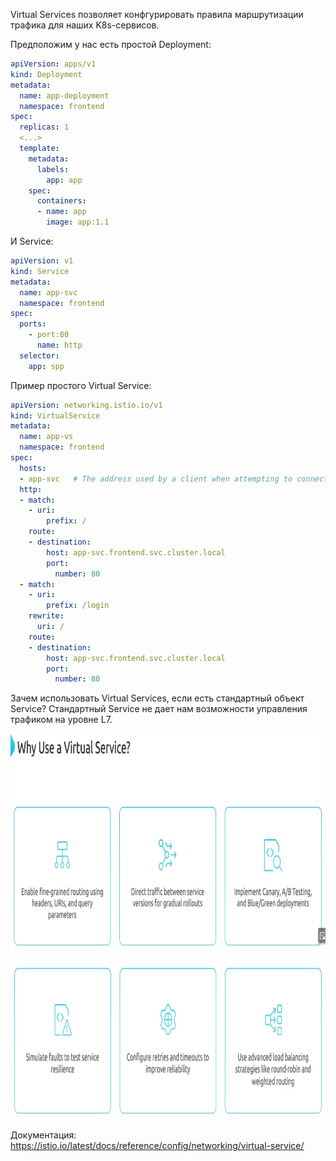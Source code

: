 Virtual Services позволяет конфгурировать правила маршрутизации трафика для наших K8s-сервисов.

Предположим у нас есть простой Deployment:

```yaml
apiVersion: apps/v1
kind: Deployment
metadata:
  name: app-deployment
  namespace: frontend
spec:
  replicas: 1
  <...>
  template:
    metadata:
      labels:
        app: app
    spec:
      containers:
      - name: app
        image: app:1.1
```

И Service:

```yaml
apiVersion: v1
kind: Service
metadata:
  name: app-svc
  namespace: frontend
spec:
  ports:
    - port:80
      name: http
  selector:
    app: spp
```

Пример простого Virtual Service:

```yaml
apiVersion: networking.istio.io/v1
kind: VirtualService
metadata:
  name: app-vs
  namespace: frontend
spec:
  hosts:
  - app-svc   # The address used by a client when attempting to connect to a service
  http:
  - match:
    - uri:
        prefix: /
    route:
    - destination:
        host: app-svc.frontend.svc.cluster.local
        port:
          number: 80
  - match:
    - uri:
        prefix: /login
    rewrite:
      uri: /
    route:
    - destination:
        host: app-svc.frontend.svc.cluster.local
        port:
          number: 80
```

Зачем использовать Virtual Services, если есть стандартный объект Service? Стандартный Service не дает нам возможности управления трафиком на уровне L7.

<img src="image.png" width="800" height="350"><br>

<img src="image-1.png" width="800" height="250"><br>

Документация: https://istio.io/latest/docs/reference/config/networking/virtual-service/